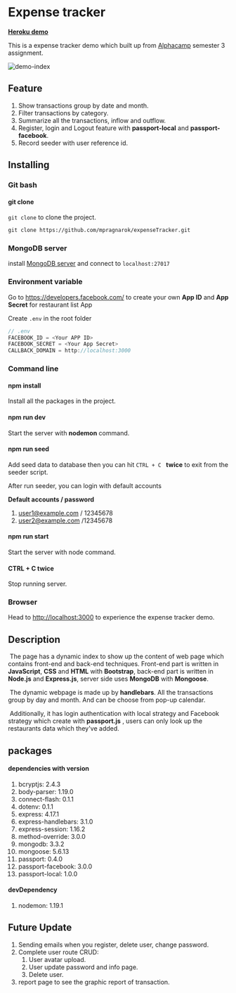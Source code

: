 # Expense tracker
**[Heroku demo](https://restaurant-list-minahuang.herokuapp.com)**

This is a expense tracker demo which built up from [Alphacamp](https://tw.alphacamp.co/) semester 3 assignment.

![demo-index](./public/img/demo-auth-gif.gif)

## Feature
1. Show transactions group by date and month.
2. Filter transactions by category.
3. Summarize all the transactions, inflow and outflow.
4. Register, login and Logout feature with **passport-local** and **passport-facebook**.
5. Record seeder with user reference id.

## Installing

### Git bash

#### git clone

`git clone` to clone the project.

```markdown
git clone https://github.com/mpragnarok/expenseTracker.git
```
### MongoDB server

install [MongoDB server](https://www.mongodb.com/download-center/community) and connect to `localhost:27017`

### Environment variable

Go to https://developers.facebook.com/ to create your own **App ID** and **App Secret** for restaurant list App

Create `.env` in the root folder

```js
// .env
FACEBOOK_ID = <Your APP ID>
FACEBOOK_SECRET = <Your App Secret>
CALLBACK_DOMAIN = http://localhost:3000
```

### Command line

#### npm install

Install all the packages in the project.

#### npm run dev

Start the server with **nodemon** command.

#### npm run seed

Add seed data to database then you can hit `CTRL + C ` **twice** to exit from the seeder script.

After run seeder, you can login with default accounts

**Default accounts / password**

1. user1@example.com / 12345678
2. user2@example.com /12345678

#### npm run start

Start the server with node command.

#### CTRL + C twice

Stop running server.

### Browser

Head to [http://localhost:3000](http://localhost:3000) to experience the expense tracker demo.

## Description

​	The page has a dynamic index to show up the content of web page which contains front-end and back-end techniques. Front-end part is written in **JavaScript**, **CSS** and **HTML** with **Bootstrap**, back-end part is written in **Node.js** and **Express.js**, server side uses  **MongoDB** with **Mongoose**.  

​	The dynamic webpage is made up by **handlebars**. All the transactions group by day and month. And can be choose from pop-up calendar.

​	Additionally, it has login authentication with local strategy and Facebook strategy which create with **passport.js** , users can only look up the restaurants data which they've added.

## packages

#### dependencies with version

1. bcryptjs: 2.4.3
2. body-parser: 1.19.0
3. connect-flash: 0.1.1
4. dotenv: 0.1.1
5. express: 4.17.1
6. express-handlebars: 3.1.0
7. express-session: 1.16.2
8. method-override: 3.0.0
9. mongodb: 3.3.2
10. mongoose: 5.6.13
11. passport: 0.4.0
12. passport-facebook: 3.0.0
13. passport-local: 1.0.0


#### devDependency

1. nodemon: 1.19.1

## Future Update
1. Sending emails  when you register, delete user, change password.
2. Complete user route CRUD:
   1. User avatar upload.
   2. User update password and info page.
   3. Delete user.
3. report page to see the graphic report of transaction.
